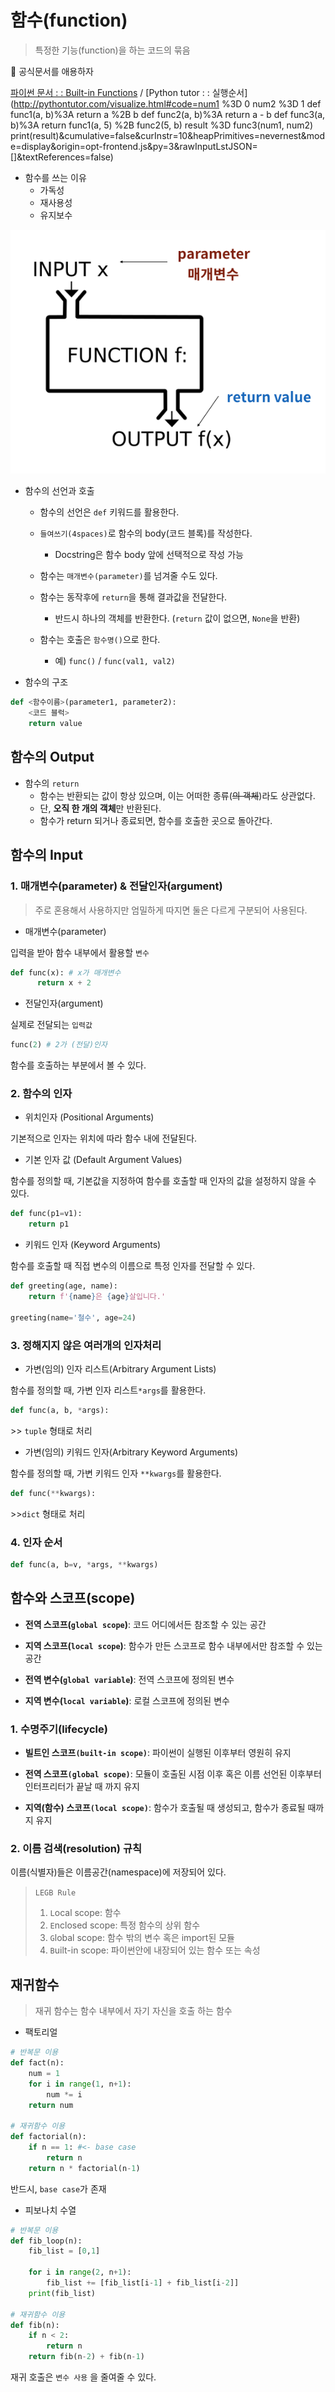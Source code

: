 # 함수(function)

> 특정한 기능(function)을 하는 코드의 묶음

:pushpin: 공식문서를 애용하자

 [파이썬 문서 : : Built-in Functions](https://docs.python.org/ko/3/library/functions.html) / [Python tutor : : 실행순서](http://pythontutor.com/visualize.html#code=num1 %3D 0 num2 %3D 1 def func1(a, b)%3A    return a %2B b     def func2(a, b)%3A    return a - b     def func3(a, b)%3A    return func1(a, 5) %2B func2(5, b)     result %3D func3(num1, num2) print(result)&cumulative=false&curInstr=10&heapPrimitives=nevernest&mode=display&origin=opt-frontend.js&py=3&rawInputLstJSON=[]&textReferences=false) 

* 함수를 쓰는 이유
  * 가독성
  * 재사용성
  * 유지보수

![61181742-2984fd80-a665-11e9-9d5c-c90e8c64953e](함수(function).assets/61181742-2984fd80-a665-11e9-9d5c-c90e8c64953e.png)

* 함수의 선언과 호출

  * 함수의 선언은 `def` 키워드를 활용한다.


  * `들여쓰기(4spaces)`로 함수의 body(코드 블록)를 작성한다.
      * Docstring은 함수 body 앞에 선택적으로 작성 가능


  * 함수는 `매개변수(parameter)`를 넘겨줄 수도 있다.


  * 함수는 동작후에 `return`을 통해 결과값을 전달한다.
      * 반드시 하나의 객체를 반환한다. (`return` 값이 없으면, `None`을 반환)


  * 함수는 호출은 `함수명()`으로 한다. 
      * 예) `func()` / `func(val1, val2)`

* 함수의 구조

```python
def <함수이름>(parameter1, parameter2):
    <코드 블럭>
    return value
```

## 함수의 Output

* 함수의 `return`
  * 함수는 반환되는 값이 항상 있으며, 이는 어떠한 종류(~~의 객체~~)라도 상관없다.
  * 단, **오직 한 개의 객체**만 반환된다.
  * 함수가 return 되거나 종료되면, 함수를 호출한 곳으로 돌아간다.

## 함수의 Input

### 1. 매개변수(parameter) & 전달인자(argument)

> 주로 혼용해서 사용하지만 엄밀하게 따지면 둘은 다르게 구분되어 사용된다.

* 매개변수(parameter)

입력을 받아 함수 내부에서 활용할 `변수`

```python
def func(x): # x가 매개변수
      return x + 2
```

* 전달인자(argument)

실제로 전달되는 `입력값`

```python
func(2) # 2가 (전달)인자
```

함수를 호출하는 부분에서 볼 수 있다.

### 2. 함수의 인자

* 위치인자 (Positional Arguments)

기본적으로 인자는 위치에 따라 함수 내에 전달된다.

* 기본 인자 값 (Default Argument Values)

함수를 정의할 때, 기본값을 지정하여 함수를 호출할 때 인자의 값을 설정하지 않을 수 있다.

```python
def func(p1=v1):
    return p1
```

* 키워드 인자 (Keyword Arguments)

함수를 호출할 때 직접 변수의 이름으로 특정 인자를 전달할 수 있다.

```python
def greeting(age, name):
    return f'{name}은 {age}살입니다.'

greeting(name='철수', age=24)
```

### 3. 정해지지 않은 여러개의 인자처리

* 가변(임의) 인자 리스트(Arbitrary Argument Lists)

함수를 정의할 때, 가변 인자 리스트`*args`를 활용한다.

```python
def func(a, b, *args):
```

\>> `tuple` 형태로 처리

* 가변(임의) 키워드 인자(Arbitrary Keyword Arguments)

 함수를 정의할 때, 가변 키워드 인자 `**kwargs`를 활용한다.

```python
def func(**kwargs):
```

\>>`dict` 형태로 처리

### 4. 인자 순서

```python
def func(a, b=v, *args, **kwargs) 
```

## 함수와 스코프(scope)

* **전역 스코프(`global scope`)**: 코드 어디에서든 참조할 수 있는 공간
* **지역 스코프(`local scope`)**: 함수가 만든 스코프로 함수 내부에서만 참조할 수 있는 공간


* **전역 변수(`global variable`)**: 전역 스코프에 정의된 변수
* **지역 변수(`local variable`)**: 로컬 스코프에 정의된 변수

### 1. 수명주기(lifecycle)

- **빌트인 스코프`(built-in scope)`**: 파이썬이 실행된 이후부터 영원히 유지

- **전역 스코프`(global scope)`**: 모듈이 호출된 시점 이후 혹은 이름 선언된 이후부터 인터프리터가 끝날 때 까지 유지

- **지역(함수) 스코프`(local scope)`**: 함수가 호출될 때 생성되고, 함수가 종료될 때까지 유지

### 2. 이름 검색(resolution) 규칙

이름(식별자)들은 이름공간(namespace)에 저장되어 있다.

> `LEGB Rule` 
>
> 1. `L`ocal scope: 함수
> 2. `E`nclosed scope: 특정 함수의 상위 함수
> 3. `G`lobal scope: 함수 밖의 변수 혹은 import된 모듈
> 4. `B`uilt-in scope: 파이썬안에 내장되어 있는 함수 또는 속성

## 재귀함수

> 재귀 함수는 함수 내부에서 자기 자신을 호출 하는 함수

* 팩토리얼 

```python
# 반복문 이용
def fact(n):
    num = 1
    for i in range(1, n+1):
        num *= i
    return num

# 재귀함수 이용
def factorial(n):
    if n == 1: #<- base case
        return n 
    return n * factorial(n-1)
```

반드시, `base case`가 존재

* 피보나치 수열

```python
# 반복문 이용
def fib_loop(n):
    fib_list = [0,1]
    
    for i in range(2, n+1):
        fib_list += [fib_list[i-1] + fib_list[i-2]]
    print(fib_list)

# 재귀함수 이용
def fib(n):
    if n < 2:
        return n
    return fib(n-2) + fib(n-1)
```

재귀 호출은 `변수 사용` 을 줄여줄 수 있다.
